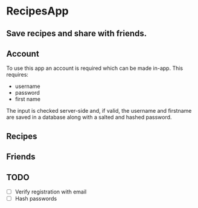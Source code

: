 # RecipesApp
Save recipes and share with friends.
-------

## Account
To use this app an account is required which can be made in-app. This requires:
- username
- password
- first name

The input is checked server-side and, if valid, the username and firstname are saved in a database along with a salted and hashed password.

## Recipes


## Friends

## TODO
- [ ] Verify registration with email
- [ ] Hash passwords
